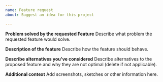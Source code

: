 ```yaml
---
name: Feature request
about: Suggest an idea for this project

---
```


**Problem solved by the requested Feature**
Describe what problem the requested feature would solve.

**Description of the feature**
Describe how the feature should behave.

**Describe alternatives you've considered**
Describe alternatives to the proposed feature and why they are not optimal (delete if not applicable).

**Additional context**
Add screenshots, sketches or other information here.

